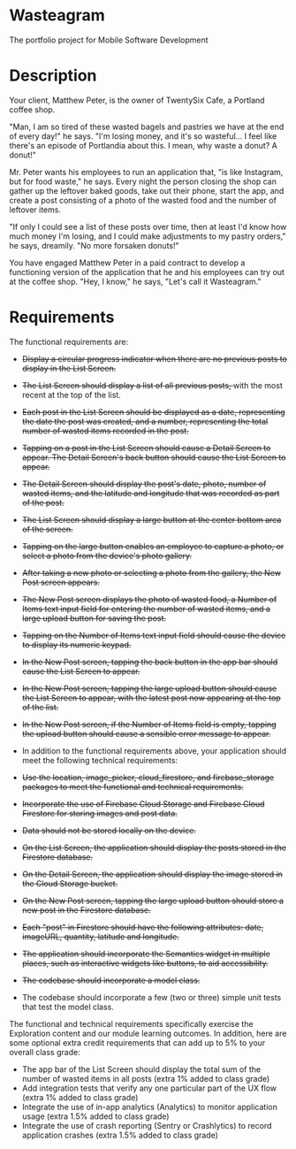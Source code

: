 # Wasteagram

The portfolio project for Mobile Software Development

# Description
Your client, Matthew Peter, is the owner of TwentySix Cafe, a Portland coffee shop.

"Man, I am so tired of these wasted bagels and pastries we have at the end of every day!" he says. "I'm losing money, and it's so wasteful... I feel like there's an episode of Portlandia about this. I mean, why waste a donut? A donut!"

Mr. Peter wants his employees to run an application that, "is like Instagram, but for food waste," he says. Every night the person closing the shop can gather up the leftover baked goods, take out their phone, start the app, and create a post consisting of a photo of the wasted food and the number of leftover items.

"If only I could see a list of these posts over time, then at least I'd know how much money I'm losing, and I could make adjustments to my pastry orders," he says, dreamily. "No more forsaken donuts!"

You have engaged Matthew Peter in a paid contract to develop a functioning version of the application that he and his employees can try out at the coffee shop. "Hey, I know," he says, "Let's call it Wasteagram."

# Requirements
The functional requirements are:

* <s>Display a circular progress indicator when there are no previous posts to display in the List Screen.</s>
* <s>The List Screen should display a list of all previous posts, </s> with the most recent at the top of the list.
* <s>Each post in the List Screen should be displayed as a date, representing the date the post was created, and a number, representing the total number of wasted items recorded in the post.</s>
* <s>Tapping on a post in the List Screen should cause a Detail Screen to appear. The Detail Screen's back button should cause the List Screen to appear.</s>
* <s>The Detail Screen should display the post's date, photo, number of wasted items, and the latitude and longitude that was recorded as part of the post.</s>
* <s>The List Screen should display a large button at the center bottom area of the screen.</s>
* <s>Tapping on the large button enables an employee to capture a photo, or select a photo from the device's photo gallery.</s>
* <s>After taking a new photo or selecting a photo from the gallery, the New Post screen appears.</s>
* <s>The New Post screen displays the photo of wasted food, a Number of Items text input field for entering the number of wasted items, and a large upload button for saving the post.</s>
* <s>Tapping on the Number of Items text input field should cause the device to display its numeric keypad.</s>
* <s>In the New Post screen, tapping the back button in the app bar should cause the List Screen to appear.</s>
* <s>In the New Post screen, tapping the large upload button should cause the List Screen to appear, with the latest post now appearing at the top of the list.</s>
* <s>In the New Post screen, if the Number of Items field is empty, tapping the upload button should cause a sensible error message to appear.</s>

* In addition to the functional requirements above, your application should meet the following technical requirements:

* <s>Use the location, image_picker, cloud_firestore, and firebase_storage packages to meet the functional and technical requirements.</s>
* <s>Incorporate the use of Firebase Cloud Storage and Firebase Cloud Firestore for storing images and post data.</s>
* <s>Data should not be stored locally on the device.</s>
* <s>On the List Screen, the application should display the posts stored in the Firestore database.</s>
* <s>On the Detail Screen, the application should display the image stored in the Cloud Storage bucket.</s>
* <s>On the New Post screen, tapping the large upload button should store a new post in the Firestore database.</s>
* <s>Each "post" in Firestore should have the following attributes: date, imageURL, quantity, latitude and longitude.</s>
* <s>The application should incorporate the Semantics widget in multiple places, such as interactive widgets like buttons, to aid accessibility.</s>
* <s>The codebase should incorporate a model class.</s>
* The codebase should incorporate a few (two or three) simple unit tests that test the model class.

The functional and technical requirements specifically exercise the Exploration content and our module learning outcomes. In addition, here are some optional extra credit requirements that can add up to 5% to your overall class grade:

* The app bar of the List Screen should display the total sum of the number of wasted items in all posts (extra 1% added to class grade)
* Add integration tests that verify any one particular part of the UX flow (extra 1% added to class grade)
* Integrate the use of in-app analytics (Analytics) to monitor application usage (extra 1.5% added to class grade)
* Integrate the use of crash reporting (Sentry or Crashlytics) to record application crashes (extra 1.5% added to class grade)
